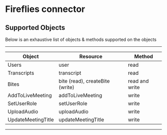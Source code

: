 # Fireflies connector


## Supported Objects 
Below is an exhaustive list of objects & methods supported on the objects

--------------------------------------------------------------------------
| Object             | Resource                        | Method          |
| -------------------| --------------------------------| ----------------|
| Users              | user                            | read            |
| Transcripts        | transcript                      | read            |
| Bites              | bite (read), createBite (write) | read and write  |
| AddToLiveMeeting   | addToLiveMeeting                | write           |
| SetUserRole        | setUserRole                     | write           |
| UploadAudio        | uploadAudio                     | write           |
| UpdateMeetingTitle | updateMeetingTitle              | write           |
--------------------------------------------------------------------------